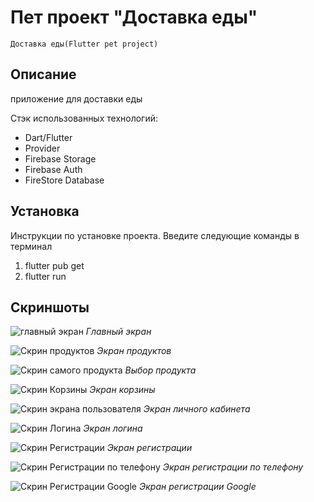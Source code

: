 # Пет проект "Доставка еды"
	Доставка еды(Flutter pet project)


## Описание
 приложение для доставки еды 

Стэк использованных технологий:
- Dart/Flutter
- Provider
- Firebase Storage
- Firebase Auth
- FireStore Database


## Установка
 Инструкции по установке проекта. Введите следующие команды в терминал
 1. flutter pub get
 2. flutter run
 

## Скриншоты

![главный экран](https://github.com/bobyzzy/delivery_app/blob/main/screenshots/main-screen.png)
_Главный экран_

![Скрин продуктов](https://github.com/bobyzzy/delivery_app/blob/main/screenshots/food-gridview.png)
_Экран продуктов_

![Скрин самого продукта](https://github.com/bobyzzy/delivery_app/blob/main/screenshots/food-card.png)
_Выбор продукта_

![Скрин Корзины](https://github.com/bobyzzy/delivery_app/blob/main/screenshots/basket-screen.png)
_Экран корзины_

![Скрин экрана пользователя](https://github.com/bobyzzy/delivery_app/blob/main/screenshots/empty-user-screen.png)
_Экран личного кабинета_

![Скрин Логина](https://github.com/bobyzzy/delivery_app/blob/main/screenshots/log-in-screen.png)
_Экран логина_

![Скрин Регистрации](https://github.com/bobyzzy/delivery_app/blob/main/screenshots/sign-up-screen.png)
_Экран регистрации_

![Скрин Регистрации по телефону](https://github.com/bobyzzy/delivery_app/blob/main/screenshots/log-in-with-phone.png)
_Экран регистрации по телефону_


![Скрин Регистрации Google](https://github.com/bobyzzy/delivery_app/blob/main/screenshots/log-in-with-google.png)
_Экран регистрации Google_